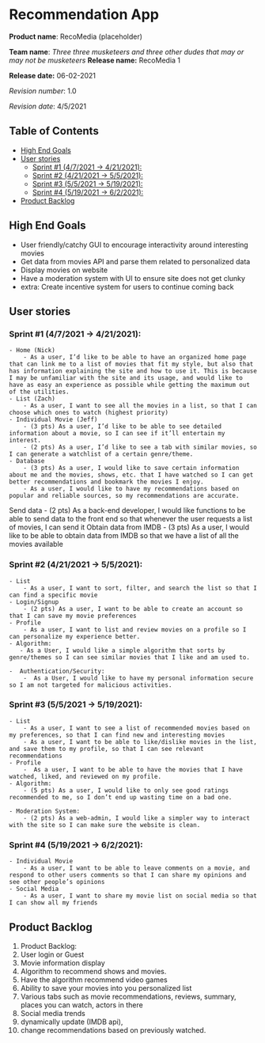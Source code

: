 
Recommendation App
===
**Product name**: RecoMedia (placeholder)

**Team name**: *Three three musketeers and three other dudes that may or may not be musketeers*
**Release name:** RecoMedia 1

**Release date:** 06-02-2021

*Revision number*: 1.0

*Revision date*: 4/5/2021

## Table of Contents

- [High End Goals](#HighEndGoal)
- [User stories](#userstory)
    - [Sprint #1 (4/7/2021 -> 4/21/2021):](#sprint1)
    - [Sprint #2 (4/21/2021 -> 5/5/2021):](#sprint2)
    - [Sprint #3 (5/5/2021 -> 5/19/2021):](#sprint3)
    - [Sprint #4 (5/19/2021 -> 6/2/2021):](#sprint4)
- [Product Backlog](#backlog)

## High End Goals <a name="HighEndGoal"></a>

- User friendly/catchy GUI to encourage interactivity around interesting movies
- Get data from movies API and parse them related to personalized data
- Display movies on website 
- Have a moderation system with UI to ensure site does not get clunky 
- extra: Create incentive system for users to continue coming back


User stories<a name="userstory"></a>
---
### Sprint #1 (4/7/2021 -> 4/21/2021):<a name="sprint1"></a>
    - Home (Nick)
        - As a user, I’d like to be able to have an organized home page that can link me to a list of movies that fit my style, but also that has information explaining the site and how to use it. This is because I may be unfamiliar with the site and its usage, and would like to have as easy an experience as possible while getting the maximum out of the utilities.
    - List (Zach)
        - As a user, I want to see all the movies in a list, so that I can choose which ones to watch (highest priority) 
    - Individual Movie (Jeff)
        - (3 pts) As a user, I’d like to be able to see detailed information about a movie, so I can see if it’ll entertain my interest. 
        - (2 pts) As a user, I’d like to see a tab with similar movies, so I can generate a watchlist of a certain genre/theme.
    - Database
        - (3 pts) As a user, I would like to save certain information about me and the movies, shows, etc. that I have watched so I can get better recommendations and bookmark the movies I enjoy. 
        - As a user, I would like to have my recommendations based on popular and reliable sources, so my recommendations are accurate.
Send data
        - (2 pts) As a back-end developer, I would like functions to be able to send data to the front end so that whenever the user requests a list of movies, I can send it
Obtain data from IMDB
        - (3 pts) As a user, I would like to be able to obtain data from IMDB so that we have a list of all the movies available

### Sprint #2 (4/21/2021 -> 5/5/2021): <a name="sprint2"></a>
    - List
        - As a user, I want to sort, filter, and search the list so that I can find a specific movie
    - Login/Signup
        - (2 pts) As a user, I want to be able to create an account so that I can save my movie preferences
    - Profile 
        - As a user, I want to list and review movies on a profile so I can personalize my experience better.
    - Algorithm: 
       - As a User, I would like a simple algorithm that sorts by genre/themes so I can see similar movies that I like and am used to. 

    -  Authentication/Security: 
        -  As a User, I would like to have my personal information secure so I am not targeted for malicious activities. 

### Sprint #3 (5/5/2021 -> 5/19/2021): <a name="sprint3"></a>
    - List
        - As a user, I want to see a list of recommended movies based on my preferences, so that I can find new and interesting movies
        - As a user, I want to be able to like/dislike movies in the list, and save them to my profile, so that I can see relevant recommendations
    - Profile
        -  As a user, I want to be able to have the movies that I have watched, liked, and reviewed on my profile.
    - Algorithm: 
        - (5 pts) As a user, I would like to only see good ratings recommended to me, so I don’t end up wasting time on a bad one. 

    - Moderation System: 
        - (2 pts) As a web-admin, I would like a simpler way to interact with the site so I can make sure the website is clean. 

### Sprint #4  (5/19/2021 -> 6/2/2021):<a name="sprint4"></a>
    - Individual Movie
        - As a user, I want to be able to leave comments on a movie, and respond to other users comments so that I can share my opinions and see other people’s opinions
    - Social Media
        - As a user, I want to share my movie list on social media so that I can show all my friends


Product Backlog <a name="backlog"></a>
---
1. Product Backlog: 
2. User login or Guest 
3. Movie information display
4. Algorithm to recommend shows and movies.
5. Have the algorithm recommend video games
6. Ability to save your movies into you personalized list
7. Various tabs such as movie recommendations, reviews, summary, places you can watch, actors in there
8. Social media trends 
9. dynamically update (IMDB api), 
10. change recommendations based on previously watched.

